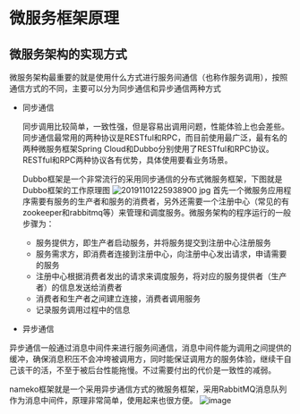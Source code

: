 # 微服务框架原理
## 微服务架构的实现方式
  微服务架构最重要的就是使用什么方式进行服务间通信（也称作服务调用），按照通信方式的不同，主要可以分为同步通信和异步通信两种方式
- 同步通信

  同步调用比较简单，一致性强，但是容易出调用问题，性能体验上也会差些。同步通信最常用的两种协议是RESTful和RPC，而目前使用最广泛，最有名的两种微服务框架Spring Cloud和Dubbo分别使用了RESTful和RPC协议。RESTful和RPC两种协议各有优势，具体使用要看业务场景。
  
  Dubbo框架是一个非常流行的采用同步通信的分布式微服务框架，下图就是Dubbo框架的工作原理图
  ![20191101225938900 jpg](https://user-images.githubusercontent.com/40445471/155142648-aae55297-c91d-4690-8fe7-dc212fdf777c.png)
  首先一个微服务应用程序需要有服务的生产者和服务的消费者，另外还需要一个注册中心（常见的有zookeeper和rabbitmq等）来管理和调度服务。微服务架构的程序运行的一般步骤为：
    - 服务提供方，即生产者启动服务，并将服务提交到注册中心注册服务
    - 服务需求方，即消费者连接到注册中心，向注册中心发出请求，申请需要的服务
    - 注册中心根据消费者发出的请求来调度服务，将对应的服务提供者（生产者）的信息发送给消费者
    - 消费者和生产者之间建立连接，消费者调用服务
    - 记录服务调用过程中的信息
- 异步通信
 
 异步通信一般通过消息中间件来进行服务间通信，消息中间件能为调用之间提供的缓冲，确保消息积压不会冲垮被调用方，同时能保证调用方的服务体验，继续干自己该干的活，不至于被后台性能拖慢。不过需要付出的代价是一致性的减弱。
 
 nameko框架就是一个采用异步通信方式的微服务框架，采用RabbitMQ消息队列作为消息中间件，原理非常简单，使用起来也很方便。
 ![image](https://user-images.githubusercontent.com/40445471/155143131-323a1309-5de2-4f8a-b51b-dc8831a38e5d.png)
